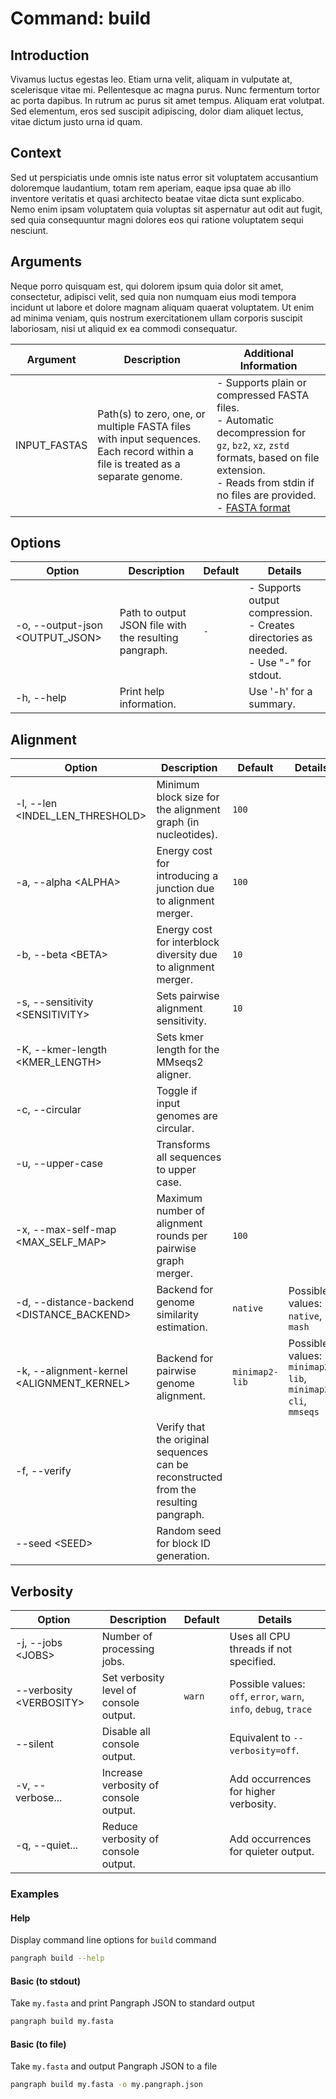 # Command: build

## Introduction

Vivamus luctus egestas leo. Etiam urna velit, aliquam in vulputate at, scelerisque vitae mi. Pellentesque ac magna purus. Nunc fermentum tortor ac porta dapibus. In rutrum ac purus sit amet tempus. Aliquam erat volutpat. Sed elementum, eros sed suscipit adipiscing, dolor diam aliquet lectus, vitae dictum justo urna id quam.

## Context

Sed ut perspiciatis unde omnis iste natus error sit voluptatem accusantium doloremque laudantium, totam rem aperiam, eaque ipsa quae ab illo inventore veritatis et quasi architecto beatae vitae dicta sunt explicabo. Nemo enim ipsam voluptatem quia voluptas sit aspernatur aut odit aut fugit, sed quia consequuntur magni dolores eos qui ratione voluptatem sequi nesciunt.

## Arguments

Neque porro quisquam est, qui dolorem ipsum quia dolor sit amet, consectetur, adipisci velit, sed quia non numquam eius modi tempora incidunt ut labore et dolore magnam aliquam quaerat voluptatem. Ut enim ad minima veniam, quis nostrum exercitationem ullam corporis suscipit laboriosam, nisi ut aliquid ex ea commodi consequatur.

| Argument     | Description                                                                                                                    | Additional Information                                                                                                                                                                                                                                         |
|--------------|--------------------------------------------------------------------------------------------------------------------------------|----------------------------------------------------------------------------------------------------------------------------------------------------------------------------------------------------------------------------------------------------------------|
| INPUT_FASTAS | Path(s) to zero, one, or multiple FASTA files with input sequences. Each record within a file is treated as a separate genome. | - Supports plain or compressed FASTA files.<br/> - Automatic decompression for `gz`, `bz2`, `xz`, `zstd` formats, based on file extension.<br/> - Reads from stdin if no files are provided.<br/> - [FASTA format](https://en.wikipedia.org/wiki/FASTA_format) |

## Options

| Option                            | Description                                           | Default | Details                                                                                         |
|-----------------------------------|-------------------------------------------------------|---------|-------------------------------------------------------------------------------------------------|
| -o, --output-json \<OUTPUT_JSON\> | Path to output JSON file with the resulting pangraph. | `-`     | - Supports output compression.<br/> - Creates directories as needed.<br/> - Use "-" for stdout. |
| -h, --help                        | Print help information.                               |         | Use '-h' for a summary.                                                                         |

## Alignment

| Option                                      | Description                                                                          | Default        | Details                                                   |
|---------------------------------------------|--------------------------------------------------------------------------------------|----------------|-----------------------------------------------------------|
| -l, --len \<INDEL_LEN_THRESHOLD\>           | Minimum block size for the alignment graph (in nucleotides).                         | `100`          |                                                           |
| -a, --alpha \<ALPHA\>                       | Energy cost for introducing a junction due to alignment merger.                      | `100`          |                                                           |
| -b, --beta \<BETA\>                         | Energy cost for interblock diversity due to alignment merger.                        | `10`           |                                                           |
| -s, --sensitivity \<SENSITIVITY\>           | Sets pairwise alignment sensitivity.                                                 | `10`           |                                                           |
| -K, --kmer-length \<KMER_LENGTH\>           | Sets kmer length for the MMseqs2 aligner.                                            |                |                                                           |
| -c, --circular                              | Toggle if input genomes are circular.                                                |                |                                                           |
| -u, --upper-case                            | Transforms all sequences to upper case.                                              |                |                                                           |
| -x, --max-self-map \<MAX_SELF_MAP\>         | Maximum number of alignment rounds per pairwise graph merger.                        | `100`          |                                                           |
| -d, --distance-backend \<DISTANCE_BACKEND\> | Backend for genome similarity estimation.                                            | `native`       | Possible values: `native`, `mash`                         |
| -k, --alignment-kernel \<ALIGNMENT_KERNEL\> | Backend for pairwise genome alignment.                                               | `minimap2-lib` | Possible values: `minimap2-lib`, `minimap2-cli`, `mmseqs` |
| -f, --verify                                | Verify that the original sequences can be reconstructed from the resulting pangraph. |                |                                                           |
| --seed \<SEED\>                             | Random seed for block ID generation.                                                 |                |                                                           |

## Verbosity

| Option                    | Description                            | Default | Details                                                           |
|---------------------------|----------------------------------------|---------|-------------------------------------------------------------------|
| -j, --jobs \<JOBS\>       | Number of processing jobs.             |         | Uses all CPU threads if not specified.                            |
| --verbosity \<VERBOSITY\> | Set verbosity level of console output. | `warn`  | Possible values: `off`, `error`, `warn`, `info`, `debug`, `trace` |
| --silent                  | Disable all console output.            |         | Equivalent to `--verbosity=off`.                                  |
| -v, --verbose...          | Increase verbosity of console output.  |         | Add occurrences for higher verbosity.                             |
| -q, --quiet...            | Reduce verbosity of console output.    |         | Add occurrences for quieter output.                               |

### Examples

#### Help

Display command line options for `build` command

```bash
pangraph build --help

```

#### Basic (to stdout)

Take `my.fasta` and print Pangraph JSON to standard output

```bash
pangraph build my.fasta
```

#### Basic (to file)

Take `my.fasta` and output Pangraph JSON to a file

```bash
pangraph build my.fasta -o my.pangraph.json
```

